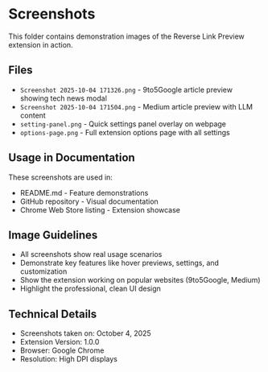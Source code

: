 # Screenshots

This folder contains demonstration images of the Reverse Link Preview extension in action.

## Files

- `Screenshot 2025-10-04 171326.png` - 9to5Google article preview showing tech news modal
- `Screenshot 2025-10-04 171504.png` - Medium article preview with LLM content 
- `setting-panel.png` - Quick settings panel overlay on webpage
- `options-page.png` - Full extension options page with all settings 

## Usage in Documentation

These screenshots are used in:
- README.md - Feature demonstrations
- GitHub repository - Visual documentation
- Chrome Web Store listing - Extension showcase

## Image Guidelines

- All screenshots show real usage scenarios
- Demonstrate key features like hover previews, settings, and customization
- Show the extension working on popular websites (9to5Google, Medium)
- Highlight the professional, clean UI design

## Technical Details

- Screenshots taken on: October 4, 2025
- Extension Version: 1.0.0  
- Browser: Google Chrome
- Resolution: High DPI displays